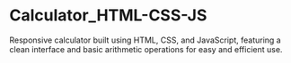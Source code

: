 # Calculator_HTML-CSS-JS
Responsive calculator built using HTML, CSS, and JavaScript, featuring a clean interface and basic arithmetic operations for easy and efficient use.
